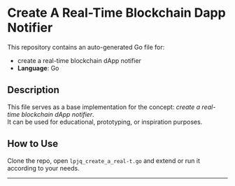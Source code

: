 # Create A Real-Time Blockchain Dapp Notifier

This repository contains an auto-generated Go file for:

- create a real-time blockchain dApp notifier
- **Language**: Go

## Description

This file serves as a base implementation for the concept: *create a real-time blockchain dApp notifier*.  
It can be used for educational, prototyping, or inspiration purposes.

## How to Use

Clone the repo, open `lpjq_create_a_real-t.go` and extend or run it according to your needs.

---


